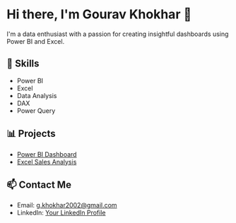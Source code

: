 # Hi there, I'm Gourav Khokhar 👋

I'm a data enthusiast with a passion for creating insightful dashboards using Power BI and Excel.

## 🔧 Skills
- Power BI
- Excel
- Data Analysis
- DAX
- Power Query

## 📊 Projects
- [Power BI Dashboard](https://github.com/G0urv/PowerBi-data-dashboard)
- [Excel Sales Analysis](https://github.com/G0urv/excel-sales-analysis)

## 📫 Contact Me
- Email: g.khokhar2002@gmail.com
- LinkedIn: [Your LinkedIn Profile](https://www.linkedin.com/in/gourav-khokhar-finance/)
